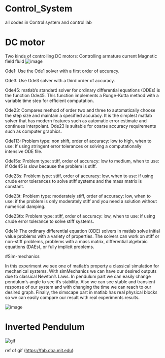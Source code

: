 # Control_System
 all codes in Control system and control lab
# DC motor
Two kinds of controlling DC motors:
Controlling armature current 
Magnetic field fluid 
![image](https://user-images.githubusercontent.com/84409349/128508506-9ca9bc71-a56d-454f-931f-06f0100d6a68.png)

Ode1:
Use the Ode1 solver with a first order of accuracy.

Ode3:
Use Ode3 solver with a third order of accuracy.

Ode45:
matlab’s standard solver for ordinary differential equations (ODEs) is the function Ode45. This function implements a Runge-Kutta method with a variable time step for efficient computation.

Ode23:
Compares method of order two and three to automatically choose the step size and maintain a specified accuracy. It is the simplest matlab solver that has modern features such as automatic error estimate and continues interpolant. Ode23 is suitable for coarse accuracy requirements such as computer graphics.

Ode113:
Problem type: non shift, order of accuracy: low to high, when to use: If using stringent error tolerances or solving a computationally intensive ODE file.

Ode15s:
Problem type: stiff, order of accuracy: low to medium, when to use: if Ode45 is slow because the problem is stiff.

Ode23s:
Problem type: stiff, order of accuracy: low, when to use: if using crude error tolerances to solve stiff systems and the mass matrix is constant.

Ode23t:
Problem type: moderately stiff, order of accuracy: low, when to use: if the problem is only moderately stiff and you need a solution without numerical damping.

Ode23tb:
Problem type: stiff, order of accuracy: low, when to use: if using crude error tolerance to solve stiff systems.

OdeN:
The ordinary differential equation (ODE) solvers in matlab solve initial value problems with a variety of properties. The solvers can work on stiff or non-stiff problems, problems with a mass matrix, differential algebraic equations (DAEs), or fully implicit problems.

#Sim-mechanics

In this experiment we see one of matlab’s property a classical simulation for mechanical systems. With simMechanics we can have our desired outputs due to classical Newton’s Laws. In pendulum part we can easily change pendulum’s angle to see it’s stability. Also we can see stable and transient response of our system and with changing the time we can reach to our desired graph. Finally, the simscape part in matlab has real physical blocks so we can easily compare our result with real experiments results.

![image](https://user-images.githubusercontent.com/84409349/128510118-75095cec-8944-4346-928b-b9e2b2846fc5.png)

# Inverted Pendulum

![gif](https://fab.cba.mit.edu/classes/865.21/topics/control/img/oc_ip-lqr.gif)

ref of gif (https://fab.cba.mit.edu)


